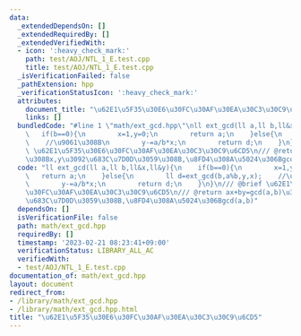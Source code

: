 ```yaml
---
data:
  _extendedDependsOn: []
  _extendedRequiredBy: []
  _extendedVerifiedWith:
  - icon: ':heavy_check_mark:'
    path: test/AOJ/NTL_1_E.test.cpp
    title: test/AOJ/NTL_1_E.test.cpp
  _isVerificationFailed: false
  _pathExtension: hpp
  _verificationStatusIcon: ':heavy_check_mark:'
  attributes:
    document_title: "\u62E1\u5F35\u30E6\u30FC\u30AF\u30EA\u30C3\u30C9\u6CD5"
    links: []
  bundledCode: "#line 1 \"math/ext_gcd.hpp\"\nll ext_gcd(ll a,ll b,ll&x,ll&y){\n \
    \   if(b==0){\n        x=1,y=0;\n        return a;\n    }else{\n        ll d=ext_gcd(b,a%b,y,x);\
    \    //\u9061\u308B\n        y-=a/b*x;\n        return d;\n    }\n}\n/// @brief\
    \ \u62E1\u5F35\u30E6\u30FC\u30AF\u30EA\u30C3\u30C9\u6CD5\n/// @return ax+by=gcd(a,b)\u306A\
    \u308Bx,y\u3092\u683C\u7D0D\u3059\u308B,\u8FD4\u308A\u5024\u306Bgcd(a,b)\n"
  code: "ll ext_gcd(ll a,ll b,ll&x,ll&y){\n    if(b==0){\n        x=1,y=0;\n     \
    \   return a;\n    }else{\n        ll d=ext_gcd(b,a%b,y,x);    //\u9061\u308B\n\
    \        y-=a/b*x;\n        return d;\n    }\n}\n/// @brief \u62E1\u5F35\u30E6\
    \u30FC\u30AF\u30EA\u30C3\u30C9\u6CD5\n/// @return ax+by=gcd(a,b)\u306A\u308Bx,y\u3092\
    \u683C\u7D0D\u3059\u308B,\u8FD4\u308A\u5024\u306Bgcd(a,b)"
  dependsOn: []
  isVerificationFile: false
  path: math/ext_gcd.hpp
  requiredBy: []
  timestamp: '2023-02-21 08:23:41+09:00'
  verificationStatus: LIBRARY_ALL_AC
  verifiedWith:
  - test/AOJ/NTL_1_E.test.cpp
documentation_of: math/ext_gcd.hpp
layout: document
redirect_from:
- /library/math/ext_gcd.hpp
- /library/math/ext_gcd.hpp.html
title: "\u62E1\u5F35\u30E6\u30FC\u30AF\u30EA\u30C3\u30C9\u6CD5"
---
```

